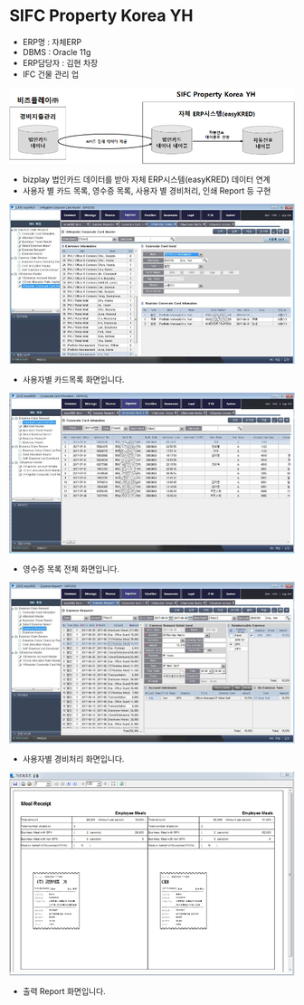 # SIFC Property Korea YH

 - ERP명 : 자체ERP  
 - DBMS : Oracle 11g  
 - ERP담당자 : 김현 차장  
 - IFC 건물 관리 업

![\[&#xADF8;&#xB9BC;1\] &#xAD6C;&#xC131;&#xB3C4;](../../../../.gitbook/assets/image%20%2818%29.png)

 - bizplay 법인카드 데이터를 받아 자체 ERP시스템\(easyKRED\) 데이터 연계  
 - 사용자 별 카드 목록, 영수증 목록, 사용자 별 경비처리, 인쇄 Report 등 구현

![\[&#xADF8;&#xB9BC;2\] &#xC0AC;&#xC6A9;&#xC790;&#xBCC4; &#xCE74;&#xB4DC;&#xBAA9;&#xB85D; &#xD654;&#xBA74;](../../../../.gitbook/assets/image%20%28129%29.png)

 - 사용자별 카드목록 화면입니다.

![\[&#xADF8;&#xB9BC;3\] &#xC601;&#xC218;&#xC99D; &#xBAA9;&#xB85D; &#xD654;&#xBA74;](../../../../.gitbook/assets/image%20%28208%29.png)

 - 영수증 목록 전체 화면입니다.

![\[&#xADF8;&#xB9BC;4\] &#xC0AC;&#xC6A9;&#xC790;&#xBCC4; &#xACBD;&#xBE44;&#xCC98;&#xB9AC; &#xD654;&#xBA74;](../../../../.gitbook/assets/image%20%28120%29.png)

 - 사용자별 경비처리 화면입니다.

![\[&#xADF8;&#xB9BC;5\] &#xCD9C;&#xB825; Report](../../../../.gitbook/assets/image%20%2811%29.png)

 - 출력 Report 화면입니다.

